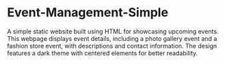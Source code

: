 # Event-Management-Simple
A simple static website built using HTML for showcasing upcoming events. This webpage displays event details, including a photo gallery event and a fashion store event, with descriptions and contact information. The design features a dark theme with centered elements for better readability.

